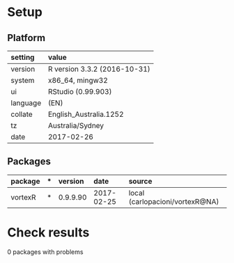 # Setup

## Platform

|setting  |value                        |
|:--------|:----------------------------|
|version  |R version 3.3.2 (2016-10-31) |
|system   |x86_64, mingw32              |
|ui       |RStudio (0.99.903)           |
|language |(EN)                         |
|collate  |English_Australia.1252       |
|tz       |Australia/Sydney             |
|date     |2017-02-26                   |

## Packages

|package |*  |version  |date       |source                          |
|:-------|:--|:--------|:----------|:-------------------------------|
|vortexR |*  |0.9.9.90 |2017-02-25 |local (carlopacioni/vortexR@NA) |

# Check results
0 packages with problems


